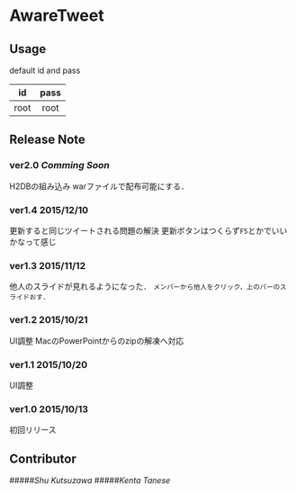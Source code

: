 AwareTweet
===============

## Usage

default id and pass

|id|pass|
|:---:|:---:|
|root|root|

## Release Note

### ver2.0 *Comming Soon*
H2DBの組み込み
warファイルで配布可能にする．

### ver1.4 2015/12/10
更新すると同じツイートされる問題の解決
更新ボタンはつくらず`F5`とかでいいかなって感じ

### ver1.3 2015/11/12
他人のスライドが見れるようになった．
`メンバーから他人をクリック，上のバーのスライドおす．`

### ver1.2 2015/10/21
UI調整
MacのPowerPointからのzipの解凍へ対応

### ver1.1 2015/10/20
UI調整

### ver1.0 2015/10/13
初回リリース

## Contributor
#####*Shu Kutsuzawa*
#####*Kenta Tanese*

